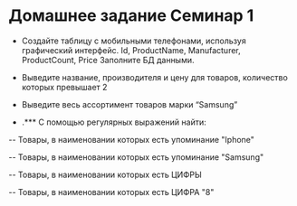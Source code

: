 # Домашнее задание Семинар 1

* Создайте таблицу с мобильными телефонами, используя графический интерфейс.
Id, ProductName, Manufacturer, ProductCount, Price
Заполните БД данными.

* Выведите название, производителя и цену для товаров, количество которых превышает 2

* Выведите весь ассортимент товаров марки “Samsung”
* .*** С помощью регулярных выражений найти:

-- Товары, в наименовании которых есть упоминание "Iphone"

-- Товары, в наименовании которых есть упоминание "Samsung"

-- Товары, в наименовании которых есть ЦИФРЫ

-- Товары, в наименовании которых есть ЦИФРА "8"